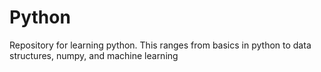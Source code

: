 # Python
Repository for learning python. This ranges from basics in python to data structures, numpy, and machine learning
